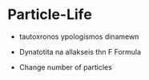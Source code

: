 # Particle-Life

- tautoxronos ypologismos dinamewn

- Dynatotita na allakseis thn F Formula

- Change number of particles

